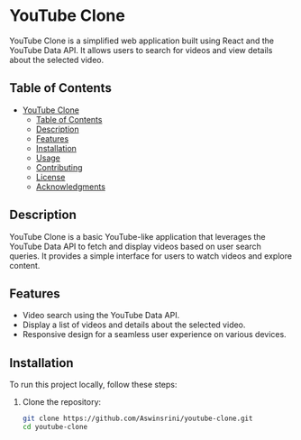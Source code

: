 # YouTube Clone

YouTube Clone is a simplified web application built using React and the YouTube Data API. It allows users to search for videos and view details about the selected video.

## Table of Contents

- [YouTube Clone](#youtube-clone)
  - [Table of Contents](#table-of-contents)
  - [Description](#description)
  - [Features](#features) 
  - [Installation](#installation)
  - [Usage](#usage)
  - [Contributing](#contributing)
  - [License](#license)
  - [Acknowledgments](#acknowledgments)

## Description

YouTube Clone is a basic YouTube-like application that leverages the YouTube Data API to fetch and display videos based on user search queries. It provides a simple interface for users to watch videos and explore content.

## Features

- Video search using the YouTube Data API.
- Display a list of videos and details about the selected video.
- Responsive design for a seamless user experience on various devices.

## Installation

To run this project locally, follow these steps:

1. Clone the repository:

   ```bash
   git clone https://github.com/Aswinsrini/youtube-clone.git
   cd youtube-clone
